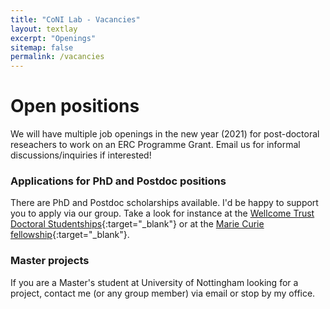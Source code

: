 ```yaml
---
title: "CoNI Lab - Vacancies"
layout: textlay
excerpt: "Openings"
sitemap: false
permalink: /vacancies
---
```


# Open positions

We will have multiple job openings in the
new year (2021) for post-doctoral reseachers to work on an ERC
Programme Grant. Email us for informal discussions/inquiries if interested!

### Applications for PhD and Postdoc positions

There are PhD and Postdoc scholarships available.  I'd be happy to support you to apply via our group. Take a look for instance at the [Wellcome Trust Doctoral Studentships](https://wellcome.ac.uk/grant-funding/schemes/four-year-phd-programmes-studentships-basic-scientists){:target="_blank"} or at the [Marie Curie fellowship](https://ec.europa.eu/research/mariecurieactions/about-msca/actions/if/index_en.htm){:target="_blank"}.

### Master projects 
If you are a Master's student at University of Nottingham looking for a project, contact me (or any group member) via email or stop by my office.

<p> &nbsp; </p>
